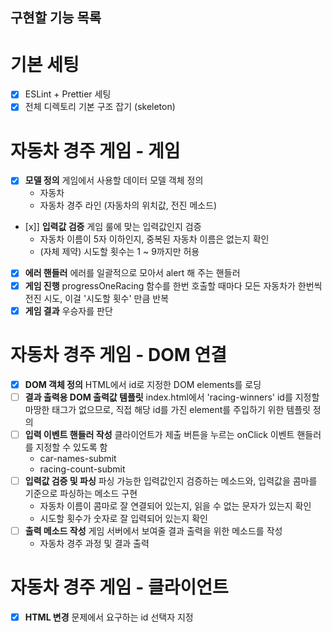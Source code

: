 ## 구현할 기능 목록

# 기본 세팅

- [x] ESLint + Prettier 세팅
- [x] 전체 디렉토리 기본 구조 잡기 (skeleton)

# 자동차 경주 게임 - 게임

- [x] **모델 정의** 게임에서 사용할 데이터 모델 객체 정의
  - 자동차
  - 자동차 경주 라인 (자동차의 위치값, 전진 메소드)
- [x]] **입력값 검증** 게임 룰에 맞는 입력값인지 검증
  - 자동차 이름이 5자 이하인지, 중복된 자동차 이름은 없는지 확인
  - (자체 제약) 시도할 횟수는 1 ~ 9까지만 허용
- [x] **에러 핸들러** 에러를 일괄적으로 모아서 alert 해 주는 핸들러
- [x] **게임 진행** progressOneRacing 함수를 한번 호출할 때마다 모든 자동차가 한번씩 전진 시도, 이걸 '시도할 횟수' 만큼 반복
- [x] **게임 결과** 우승자를 판단

# 자동차 경주 게임 - DOM 연결

- [x] **DOM 객체 정의** HTML에서 id로 지정한 DOM elements를 로딩
- [ ] **결과 출력용 DOM 출력값 템플릿** index.html에서 'racing-winners' id를 지정할 마땅한 태그가 없으므로, 직접 해당 id를 가진 element를 주입하기 위한 템플릿 정의
- [ ] **입력 이벤트 핸들러 작성** 클라이언트가 제출 버튼을 누르는 onClick 이벤트 핸들러를 지정할 수 있도록 함
  - car-names-submit
  - racing-count-submit
- [ ] **입력값 검증 및 파싱** 파싱 가능한 입력값인지 검증하는 메소드와, 입력값을 콤마를 기준으로 파싱하는 메소드 구현
  - 자동차 이름이 콤마로 잘 연결되어 있는지, 읽을 수 없는 문자가 있는지 확인
  - 시도할 횟수가 숫자로 잘 입력되어 있는지 확인
- [ ] **출력 메소드 작성** 게임 서버에서 보여줄 결과 출력을 위한 메소드를 작성
  - 자동차 경주 과정 및 결과 출력

# 자동차 경주 게임 - 클라이언트

- [x] **HTML 변경** 문제에서 요구하는 id 선택자 지정
